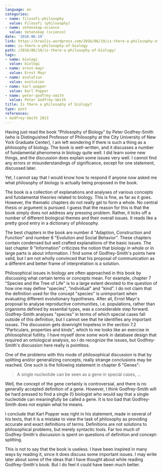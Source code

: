 ```yaml
---
language: en
categories:
- name: filosofi-philosophy
  value: Filosofi (philosophy)
- name: vetenskap-science
  value: Vetenskap (science)
date: '2016-06-19'
link: https://kraulis.wordpress.com/2016/06/19/is-there-a-philosophy-of-biology/
name: is-there-a-philosophy-of-biology
path: /2016/06/19/is-there-a-philosophy-of-biology/
tags:
- name: biologi
  value: biologi
- name: ernst-mayr
  value: Ernst Mayr
- name: evolution
  value: evolution
- name: karl-popper
  value: Karl Popper
- name: peter-godfrey-smith
  value: Peter Godfrey-Smith
title: Is there a philosophy of biology?
type: post
references:
- Godfrey-Smith 2013
---
```

Having just read the book "Philosophy of Biology" by Peter Godfrey-Smith (who is Distinguished Professor of Philosophy at the City University of New York Graduate Center), I am left wondering if there is such a thing as a philosophy of biology. The book is well-written, and it discusses a number of fundamental phenomena in biology quite well. I did learn some new things, and the discussion does explain some issues very well. I cannot find any errors or misunderstandings of significance, except for one statement, discussed later.

Yet, I cannot say that I would know how to respond if anyone now asked me what philosophy of biology is actually being proposed in the book.

The book is a collection of explanations and analyses of various concepts and fundamental theories related to biology. This is fine, as far as it goes. However, the thematic chapters do not really gel to form a whole. No central thesis or argument is pursued. I guess that the reason for this is that the book simply does not address any pressing problem. Rather, it ticks off a number of different biological themes and their overall issues. It reads like a pretty good entry in a dictionary of philosophy.

The best chapters in the book are number 4 "Adaption, Construction and Function" and number 8 "Evolution and Social Behavior". These chapters contain condensed but well crafted explanations of the basic issues. The last chapter 9 "Information" criticizes the notion that biology in whole or in large parts is about information. I find some of Godfrey-Smith's points here valid, but I am not wholly convinced that his proposal of communication as a different and better frame of interpretation is a solution. 

Philosophical issues in biology are often approached in this book by discussing what certain terms or concepts mean. For example, chapter 7 "Species and the Tree of Life" is to a large extent devoted to the question of how one may define "species", "individual" and "kind". I do not claim that the definition used for the concept "species" is unimportant when evaluating different evolutionary hypotheses. After all, Ernst Mayr's proposal to analyse reproductive communities, i.e. populations, rather than organisms defined by essential types, was a considerable step forward. Godfrey-Smith analyses "species" in terms of which special cases fall outside of this definition, but I cannot see that he identifies any important issues. The discussion gets downright hopeless in the section 7.2 "Particulars, properties and kinds", which to me looks like an exercise in philosophical futility. I have myself done some work in database design that required an ontological analysis, so I do recognize the issues, but Godfrey-Smith's discussion here really is pointless.

One of the problems with this mode of philosophical discussion is that by splitting and/or generalizing concepts, really strange conclusions may be reached. One such is the following statement in chapter 6 "Genes":

> A single nucleotide can be seen as a gene in special cases, ...

Well, the concept of the gene certainly is controversial, and there is no generally accepted definition of a gene. However, I think Godfrey-Smith will be hard pressed to find a single (!) biologist who would say that a single nucleotide can meaningfully be called a gene. It is too bad that Godfrey-Smith does not explain what he means.

I conclude that Karl Popper was right in his statement, made in several of his texts, that it is a mistake to view the task of philosophy as providing accurate and exact definitions of terms. Definitions are not solutions to philosophical problems, but merely syntactic tools. Far too much of Godfrey-Smith's discussion is spent on questions of definition and concept-splitting.

This is not to say that the book is useless. I have been inspired in many ways by reading it, since it does discuss some important issues. I may write later about some of the ideas that I have thought about while reading Godfrey-Smith's book. But I do feel it could have been much better.
